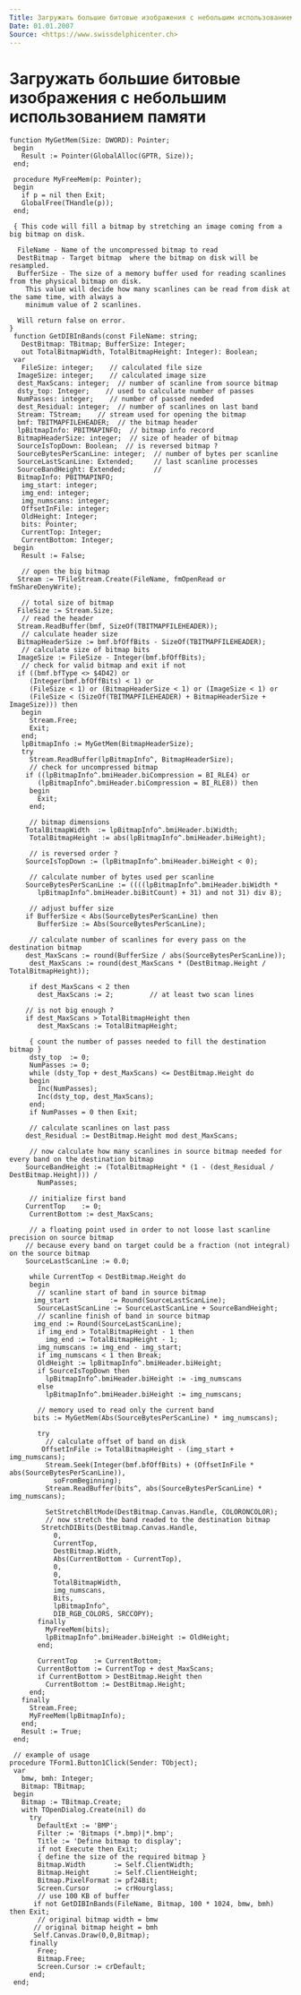 ```yaml
---
Title: Загружать большие битовые изображения с небольшим использованием памяти
Date: 01.01.2007
Source: <https://www.swissdelphicenter.ch>
---
```



Загружать большие битовые изображения с небольшим использованием памяти
=======================================================================

    function MyGetMem(Size: DWORD): Pointer;
     begin
       Result := Pointer(GlobalAlloc(GPTR, Size));
     end;
     
     procedure MyFreeMem(p: Pointer);
     begin
       if p = nil then Exit;
       GlobalFree(THandle(p));
     end;
     
     { This code will fill a bitmap by stretching an image coming from a big bitmap on disk. 
     
      FileName - Name of the uncompressed bitmap to read 
      DestBitmap - Target bitmap  where the bitmap on disk will be resampled. 
      BufferSize - The size of a memory buffer used for reading scanlines from the physical bitmap on disk. 
        This value will decide how many scanlines can be read from disk at the same time, with always a 
        minimum value of 2 scanlines. 
     
      Will return false on error. 
    }
     function GetDIBInBands(const FileName: string;
       DestBitmap: TBitmap; BufferSize: Integer;
       out TotalBitmapWidth, TotalBitmapHeight: Integer): Boolean;
     var
       FileSize: integer;    // calculated file size 
      ImageSize: integer;    // calculated image size 
      dest_MaxScans: integer;  // number of scanline from source bitmap 
      dsty_top: Integer;    // used to calculate number of passes 
      NumPasses: integer;    // number of passed needed 
      dest_Residual: integer;  // number of scanlines on last band 
      Stream: TStream;    // stream used for opening the bitmap 
      bmf: TBITMAPFILEHEADER;  // the bitmap header 
      lpBitmapInfo: PBITMAPINFO;  // bitmap info record 
      BitmapHeaderSize: integer;  // size of header of bitmap 
      SourceIsTopDown: Boolean;  // is reversed bitmap ? 
      SourceBytesPerScanLine: integer;  // number of bytes per scanline 
      SourceLastScanLine: Extended;     // last scanline processes 
      SourceBandHeight: Extended;       // 
      BitmapInfo: PBITMAPINFO;
       img_start: integer;
       img_end: integer;
       img_numscans: integer;
       OffsetInFile: integer;
       OldHeight: Integer;
       bits: Pointer;
       CurrentTop: Integer;
       CurrentBottom: Integer;
     begin
       Result := False;
     
       // open the big bitmap 
      Stream := TFileStream.Create(FileName, fmOpenRead or fmShareDenyWrite);
     
       // total size of bitmap 
      FileSize := Stream.Size;
       // read the header 
      Stream.ReadBuffer(bmf, SizeOf(TBITMAPFILEHEADER));
       // calculate header size 
      BitmapHeaderSize := bmf.bfOffBits - SizeOf(TBITMAPFILEHEADER);
       // calculate size of bitmap bits 
      ImageSize := FileSize - Integer(bmf.bfOffBits);
       // check for valid bitmap and exit if not 
      if ((bmf.bfType <> $4D42) or
         (Integer(bmf.bfOffBits) < 1) or
         (FileSize < 1) or (BitmapHeaderSize < 1) or (ImageSize < 1) or
         (FileSize < (SizeOf(TBITMAPFILEHEADER) + BitmapHeaderSize + ImageSize))) then
       begin
         Stream.Free;
         Exit;
       end;
       lpBitmapInfo := MyGetMem(BitmapHeaderSize);
       try
         Stream.ReadBuffer(lpBitmapInfo^, BitmapHeaderSize);
         // check for uncompressed bitmap 
        if ((lpBitmapInfo^.bmiHeader.biCompression = BI_RLE4) or
           (lpBitmapInfo^.bmiHeader.biCompression = BI_RLE8)) then
         begin
           Exit;
         end;
     
         // bitmap dimensions 
        TotalBitmapWidth  := lpBitmapInfo^.bmiHeader.biWidth;
         TotalBitmapHeight := abs(lpBitmapInfo^.bmiHeader.biHeight);
     
         // is reversed order ? 
        SourceIsTopDown := (lpBitmapInfo^.bmiHeader.biHeight < 0);
     
         // calculate number of bytes used per scanline 
        SourceBytesPerScanLine := ((((lpBitmapInfo^.bmiHeader.biWidth *
           lpBitmapInfo^.bmiHeader.biBitCount) + 31) and not 31) div 8);
     
         // adjust buffer size 
        if BufferSize < Abs(SourceBytesPerScanLine) then
           BufferSize := Abs(SourceBytesPerScanLine);
     
         // calculate number of scanlines for every pass on the destination bitmap 
        dest_MaxScans := round(BufferSize / abs(SourceBytesPerScanLine));
         dest_MaxScans := round(dest_MaxScans * (DestBitmap.Height / TotalBitmapHeight));
     
         if dest_MaxScans < 2 then
           dest_MaxScans := 2;         // at least two scan lines 
     
        // is not big enough ? 
        if dest_MaxScans > TotalBitmapHeight then
           dest_MaxScans := TotalBitmapHeight;
     
         { count the number of passes needed to fill the destination bitmap }
         dsty_top  := 0;
         NumPasses := 0;
         while (dsty_Top + dest_MaxScans) <= DestBitmap.Height do
         begin
           Inc(NumPasses);
           Inc(dsty_top, dest_MaxScans);
         end;
         if NumPasses = 0 then Exit;
     
         // calculate scanlines on last pass 
        dest_Residual := DestBitmap.Height mod dest_MaxScans;
     
         // now calculate how many scanlines in source bitmap needed for every band on the destination bitmap 
        SourceBandHeight := (TotalBitmapHeight * (1 - (dest_Residual / DestBitmap.Height))) /
           NumPasses;
     
         // initialize first band 
        CurrentTop    := 0;
         CurrentBottom := dest_MaxScans;
     
         // a floating point used in order to not loose last scanline precision on source bitmap 
        // because every band on target could be a fraction (not integral) on the source bitmap 
        SourceLastScanLine := 0.0;
     
         while CurrentTop < DestBitmap.Height do
         begin
           // scanline start of band in source bitmap 
          img_start          := Round(SourceLastScanLine);
           SourceLastScanLine := SourceLastScanLine + SourceBandHeight;
           // scanline finish of band in source bitmap 
          img_end := Round(SourceLastScanLine);
           if img_end > TotalBitmapHeight - 1 then
             img_end := TotalBitmapHeight - 1;
           img_numscans := img_end - img_start;
           if img_numscans < 1 then Break;
           OldHeight := lpBitmapInfo^.bmiHeader.biHeight;
           if SourceIsTopDown then
             lpBitmapInfo^.bmiHeader.biHeight := -img_numscans
           else
             lpBitmapInfo^.bmiHeader.biHeight := img_numscans;
     
           // memory used to read only the current band 
          bits := MyGetMem(Abs(SourceBytesPerScanLine) * img_numscans);
     
           try
             // calculate offset of band on disk 
            OffsetInFile := TotalBitmapHeight - (img_start + img_numscans);
             Stream.Seek(Integer(bmf.bfOffBits) + (OffsetInFile * abs(SourceBytesPerScanLine)),
               soFromBeginning);
             Stream.ReadBuffer(bits^, abs(SourceBytesPerScanLine) * img_numscans);
     
             SetStretchBltMode(DestBitmap.Canvas.Handle, COLORONCOLOR);
             // now stretch the band readed to the destination bitmap 
            StretchDIBits(DestBitmap.Canvas.Handle,
               0,
               CurrentTop,
               DestBitmap.Width,
               Abs(CurrentBottom - CurrentTop),
               0,
               0,
               TotalBitmapWidth,
               img_numscans,
               Bits,
               lpBitmapInfo^,
               DIB_RGB_COLORS, SRCCOPY);
           finally
             MyFreeMem(bits);
             lpBitmapInfo^.bmiHeader.biHeight := OldHeight;
           end;
     
           CurrentTop    := CurrentBottom;
           CurrentBottom := CurrentTop + dest_MaxScans;
           if CurrentBottom > DestBitmap.Height then
             CurrentBottom := DestBitmap.Height;
         end;
       finally
         Stream.Free;
         MyFreeMem(lpBitmapInfo);
       end;
       Result := True;
     end;
     
     // example of usage 
    procedure TForm1.Button1Click(Sender: TObject);
     var
       bmw, bmh: Integer;
       Bitmap: TBitmap;
     begin
       Bitmap := TBitmap.Create;
       with TOpenDialog.Create(nil) do
         try
           DefaultExt := 'BMP';
           Filter := 'Bitmaps (*.bmp)|*.bmp';
           Title := 'Define bitmap to display';
           if not Execute then Exit;
           { define the size of the required bitmap }
           Bitmap.Width       := Self.ClientWidth;
           Bitmap.Height      := Self.ClientHeight;
           Bitmap.PixelFormat := pf24Bit;
           Screen.Cursor      := crHourglass;
           // use 100 KB of buffer 
          if not GetDIBInBands(FileName, Bitmap, 100 * 1024, bmw, bmh) then Exit;
           // original bitmap width = bmw 
          // original bitmap height = bmh 
          Self.Canvas.Draw(0,0,Bitmap);
         finally
           Free;
           Bitmap.Free;
           Screen.Cursor := crDefault;
         end;
     end;

